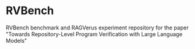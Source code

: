 # RVBench
RVBench benchmark and RAGVerus experiment repository for the paper "Towards Repository-Level Program Verification with Large Language Models"
